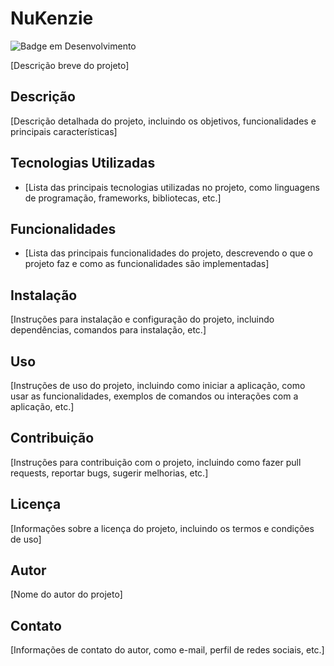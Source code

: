 # NuKenzie
![Badge em Desenvolvimento](http://img.shields.io/static/v1?label=STATUS&message=EM%20DESENVOLVIMENTO&color=GREEN&style=for-the-badge)

[Descrição breve do projeto]

## Descrição

[Descrição detalhada do projeto, incluindo os objetivos, funcionalidades e principais características]

## Tecnologias Utilizadas

- [Lista das principais tecnologias utilizadas no projeto, como linguagens de programação, frameworks, bibliotecas, etc.]

## Funcionalidades

- [Lista das principais funcionalidades do projeto, descrevendo o que o projeto faz e como as funcionalidades são implementadas]

## Instalação

[Instruções para instalação e configuração do projeto, incluindo dependências, comandos para instalação, etc.]

## Uso

[Instruções de uso do projeto, incluindo como iniciar a aplicação, como usar as funcionalidades, exemplos de comandos ou interações com a aplicação, etc.]

## Contribuição

[Instruções para contribuição com o projeto, incluindo como fazer pull requests, reportar bugs, sugerir melhorias, etc.]

## Licença

[Informações sobre a licença do projeto, incluindo os termos e condições de uso]

## Autor

[Nome do autor do projeto]

## Contato

[Informações de contato do autor, como e-mail, perfil de redes sociais, etc.]

